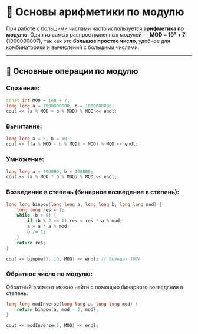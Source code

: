 # 📌 Основы арифметики по модулю

При работе с большими числами часто используется **арифметика по модулю**. 
Один из самых распространенных модулей — **MOD = 10⁹ + 7** (1000000007), 
так как это **большое простое число**, удобное для комбинаторики и вычислений с большими числами.

---

## 🔹 Основные операции по модулю

### Сложение:
```cpp
const int MOD = 1e9 + 7;
long long a = 1000000000, b = 1000000000;
cout << (a % MOD + b % MOD) % MOD << endl;
```

### Вычитание:
```cpp
long long a = 5, b = 10;
cout << ((a % MOD - b % MOD) + MOD) % MOD << endl;
```

### Умножение:
```cpp
long long a = 100000, b = 100000;
cout << (a % MOD * b % MOD) % MOD << endl;
```

### Возведение в степень (бинарное возведение в степень):
```cpp
long long binpow(long long a, long long b, long long mod) {
    long long res = 1;
    while (b > 0) {
        if (b % 2 == 1) res = res * a % mod;
        a = a * a % mod;
        b /= 2;
    }
    return res;
}

cout << binpow(2, 10, MOD) << endl; // Выведет 1024
```

### Обратное число по модулю:

Обратный элемент можно найти с помощью бинарного возведения в степень:

```cpp
long long modInverse(long long a, long long mod) {
    return binpow(a, mod - 2, mod);
}

cout << modInverse(5, MOD) << endl;
```
